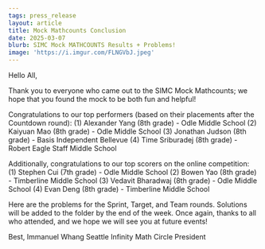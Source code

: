```yaml
---
tags: press_release
layout: article
title: Mock Mathcounts Conclusion
date: 2025-03-07
blurb: SIMC Mock MATHCOUNTS Results + Problems!
image: 'https://i.imgur.com/FLNGVbJ.jpeg'
---
```

Hello All,

Thank you to everyone who came out to the SIMC Mock Mathcounts; we hope that you found the mock to be both fun and helpful!

Congratulations to our top performers (based on their placements after the Countdown round):
(1) Alexander Yang (8th grade) - Odle Middle School
(2) Kaiyuan Mao (8th grade) - Odle Middle School
(3) Jonathan Judson (8th grade) - Basis Independent Bellevue
(4) Time Sriburadej (8th grade) - Robert Eagle Staff Middle School

Additionally, congratulations to our top scorers on the online competition:
(1) Stephen Cui (7th grade) - Odle Middle School
(2) Bowen Yao (8th grade) - Timberline Middle School
(3) Vedavit Bharadwaj (8th grade) - Odle Middle School
(4) Evan Deng (8th grade) - Timberline Middle School

Here are the problems for the Sprint, Target, and Team rounds. Solutions will be added to the folder by the end of the week. Once again, thanks to all who attended, and we hope we will see you at future events!

Best,
Immanuel Whang
Seattle Infinity Math Circle President
